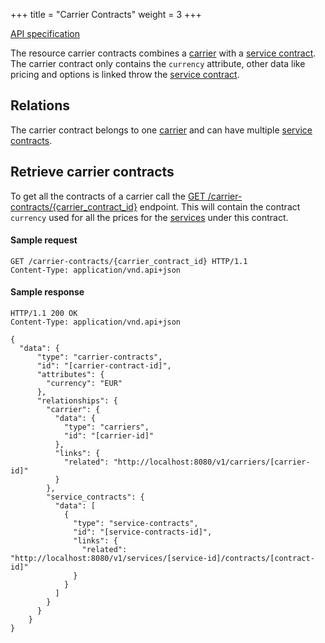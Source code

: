 +++
title = "Carrier Contracts"
weight = 3
+++

<em class="fa fa-fw fa-file-text-o"></em>[API specification](https://docs.myparcel.com/api-specification#/CarrierContracts)

The resource carrier contracts combines a [carrier](/api/resources/carriers/) with a [service contract](/api/resources/service-contracts/).
The carrier contract only contains the `currency` attribute, other data like pricing and options is linked throw the [service contract](/api/resources/service-contracts/).

## Relations
The carrier contract belongs to one [carrier](/api/resources/carriers/) and can have multiple [service contracts](/api/resources/service-contracts/).

## Retrieve carrier contracts
To get all the contracts of a carrier call the [GET /carrier-contracts/{carrier_contract_id}](https://docs.myparcel.com/api-specification#/CarrierContracts/get_carrier_contracts__carrier_contract_id_) endpoint.
This will contain the contract `currency` used for all the prices for the [services](/api/resources/services) under this contract.

#### Sample request
```http
GET /carrier-contracts/{carrier_contract_id} HTTP/1.1
Content-Type: application/vnd.api+json
```

#### Sample response
```http
HTTP/1.1 200 OK
Content-Type: application/vnd.api+json

{
  "data": {
      "type": "carrier-contracts",
      "id": "[carrier-contract-id]",
      "attributes": {
        "currency": "EUR"
      },
      "relationships": {
        "carrier": {
          "data": {
            "type": "carriers",
            "id": "[carrier-id]"
          },
          "links": {
            "related": "http://localhost:8080/v1/carriers/[carrier-id]"
          }
        },
        "service_contracts": {
          "data": [
            {
              "type": "service-contracts",
              "id": "[service-contracts-id]",
              "links": {
                "related": "http://localhost:8080/v1/services/[service-id]/contracts/[contract-id]"
              }
            }
          ]
        }
      }
    }
}
```
